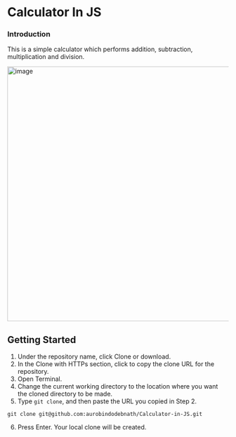 # Calculator In JS

### Introduction

This is a simple calculator which performs addition, subtraction, multiplication and division.

<img width="530" height="581" alt="image" src="https://github.com/user-attachments/assets/d1c28dd2-4d31-426e-b800-7c3e6b3ea2d8" />


## Getting Started

1. Under the repository name, click Clone or download.
2. In the Clone with HTTPs section, click  to copy the clone URL for the repository.
3. Open Terminal.
4. Change the current working directory to the location where you want the cloned directory to be made.
5. Type `git clone`, and then paste the URL you copied in Step 2.
```
git clone git@github.com:aurobindodebnath/Calculator-in-JS.git 
```
6. Press Enter. Your local clone will be created.






